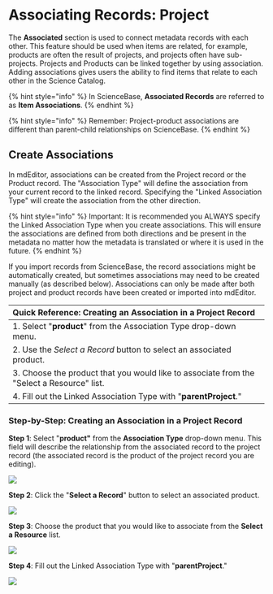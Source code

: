 # Associating Records: Project

The **Associated** section is used to connect metadata records with each other. This feature should be used when items are related, for example, products are often the result of projects, and projects often have sub-projects. Projects and Products can be linked together by using association. Adding associations gives users the ability to find items that relate to each other in the Science Catalog.

{% hint style="info" %}
In ScienceBase, **Associated Records** are referred to as **Item Associations**.
{% endhint %}

{% hint style="info" %}
Remember: Project-product associations are different than parent-child relationships on ScienceBase.
{% endhint %}

## Create Associations

In mdEditor, associations can be created from the Project record or the Product record. The "Association Type" will define the association from your current record to the linked record. Specifying the "Linked Association Type" will create the association from the other direction.

{% hint style="info" %}
Important: It is recommended you ALWAYS specify the Linked Association Type when you create associations. This will ensure the associations are defined from both directions and be present in the metadata no matter how the metadata is translated or where it is used in the future.
{% endhint %}

If you import records from ScienceBase, the record associations might be automatically created, but sometimes associations may need to be created manually \(as described below\). Associations can only be made after both project and product records have been created or imported into mdEditor.

| Quick Reference: Creating an Association in a Project Record |
| :--- |
| 1. Select "**product**" from the Association Type drop-down menu. |
| 2. Use the _Select a Record_ button to select an associated product. |
| 3. Choose the product that you would like to associate from the "Select a Resource" list. |
| 4. Fill out the Linked Association Type with "**parentProject**." |

### Step-by-Step: Creating an Association in a Project Record

**Step 1**: Select "**product"** from the **Association Type** drop-down menu. This field will describe the relationship from the associated record to the project record \(the associated record is the product of the project record you are editing\).

![](../.gitbook/assets/product_association_lcc.png)

**Step 2**: Click the "**Select a Record**" button to select an associated product.

![](../.gitbook/assets/select_a_record_button.png)

**Step 3**: Choose the product that you would like to associate from the **Select a Resource** list.

![](../.gitbook/assets/select_a_resource_product_window.png)

**Step 4**: Fill out the Linked Association Type with "**parentProject**."

![](../.gitbook/assets/project_association_linked_record.PNG)

